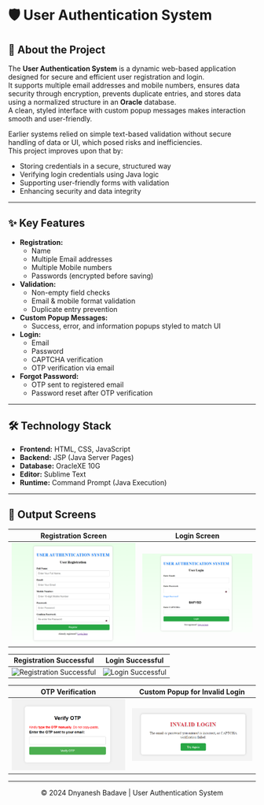 # 🛡️ User Authentication System

## 📌 About the Project
The **User Authentication System** is a dynamic web-based application designed for secure and efficient user registration and login.  
It supports multiple email addresses and mobile numbers, ensures data security through encryption, prevents duplicate entries, and stores data using a normalized structure in an **Oracle** database.  
A clean, styled interface with custom popup messages makes interaction smooth and user-friendly.

Earlier systems relied on simple text-based validation without secure handling of data or UI, which posed risks and inefficiencies.  
This project improves upon that by:

- Storing credentials in a secure, structured way
- Verifying login credentials using Java logic
- Supporting user-friendly forms with validation
- Enhancing security and data integrity

---

## ✨ Key Features
- **Registration:**
  - Name
  - Multiple Email addresses
  - Multiple Mobile numbers
  - Passwords (encrypted before saving)
- **Validation:**
  - Non-empty field checks
  - Email & mobile format validation
  - Duplicate entry prevention
- **Custom Popup Messages:**
  - Success, error, and information popups styled to match UI
- **Login:**
  - Email
  - Password
  - CAPTCHA verification
  - OTP verification via email
- **Forgot Password:**
  - OTP sent to registered email
  - Password reset after OTP verification

---

## 🛠️ Technology Stack
- **Frontend:** HTML, CSS, JavaScript
- **Backend:** JSP (Java Server Pages)
- **Database:** OracleXE 10G
- **Editor:** Sublime Text
- **Runtime:** Command Prompt (Java Execution)

---

## 📸 Output Screens

| Registration Screen | Login Screen |
| --- | --- |
| ![Registration Screen](https://raw.githubusercontent.com/dnyaneshsb20/User-Authentication-System/main/ragistration.png) | ![Login Screen](https://raw.githubusercontent.com/dnyaneshsb20/User-Authentication-System/main/login-page.png) |

| Registration Successful | Login Successful |
| --- | --- |
| ![Registration Successful](https://raw.githubusercontent.com/dnyaneshsb20/User-Authentication-System/main/registration-sucessful.png) | ![Login Successful](https://raw.githubusercontent.com/dnyaneshsb20/User-Authentication-System/main/Login-Sucessful.png) |

| OTP Verification | Custom Popup for Invalid Login |
| --- | --- |
| ![OTP Verification](https://raw.githubusercontent.com/dnyaneshsb20/User-Authentication-System/main/OTP-Verification.png) | ![Custom Popup for Invalid Login](https://raw.githubusercontent.com/dnyaneshsb20/User-Authentication-System/main/Invalid-Login.png) |


---

<div align="center">
© 2024 Dnyanesh Badave | User Authentication System
</div>
